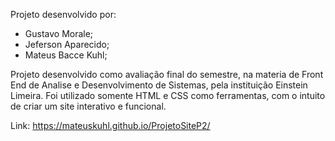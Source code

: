 Projeto desenvolvido por:
- Gustavo Morale;
- Jeferson Aparecido;
- Mateus Bacce Kuhl;

Projeto desenvolvido como avaliação final do semestre, na materia de Front End de Analise e Desenvolvimento de Sistemas, pela instituição Einstein Limeira.
Foi utilizado somente HTML e CSS como ferramentas, com o intuito de criar um site interativo e funcional.

Link: https://mateuskuhl.github.io/ProjetoSiteP2/

